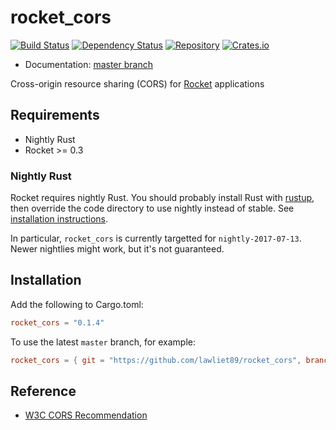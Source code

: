 # rocket_cors

[![Build Status](https://travis-ci.org/lawliet89/rocket_cors.svg)](https://travis-ci.org/lawliet89/rocket_cors)
[![Dependency Status](https://dependencyci.com/github/lawliet89/rocket_cors/badge)](https://dependencyci.com/github/lawliet89/rocket_cors)
[![Repository](https://img.shields.io/github/tag/lawliet89/rocket_cors.svg)](https://github.com/lawliet89/rocket_cors)
[![Crates.io](https://img.shields.io/crates/v/rocket_cors.svg)](https://crates.io/crates/rocket_cors)

- Documentation: [master branch](https://lawliet89.github.io/rocket_cors)

Cross-origin resource sharing (CORS) for [Rocket](https://rocket.rs/) applications

## Requirements

- Nightly Rust
- Rocket >= 0.3

### Nightly Rust

Rocket requires nightly Rust. You should probably install Rust with
[rustup](https://www.rustup.rs/), then override the code directory to use nightly instead of stable.
See
[installation instructions](https://rocket.rs/guide/getting-started/#installing-rust).

In particular, `rocket_cors` is currently targetted for `nightly-2017-07-13`. Newer nightlies
might work, but it's not guaranteed.

## Installation

Add the following to Cargo.toml:

```toml
rocket_cors = "0.1.4"
```

To use the latest `master` branch, for example:

```toml
rocket_cors = { git = "https://github.com/lawliet89/rocket_cors", branch = "master" }
```

## Reference

- [W3C CORS Recommendation](https://www.w3.org/TR/cors/#resource-processing-model)
